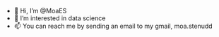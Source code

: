 - 👋 Hi, I’m @MoaES
- 👀 I’m interested in data science
- 📫 You can reach me by sending an email to my gmail, moa.stenudd

<!---
MoaES/MoaES is a ✨ special ✨ repository because its `README.md` (this file) appears on your GitHub profile.
You can click the Preview link to take a look at your changes.
--->
